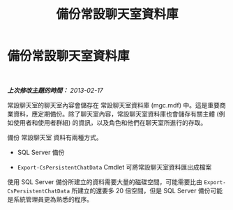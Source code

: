 ﻿---
title: 備份常設聊天室資料庫
TOCTitle: 備份常設聊天室資料庫
ms:assetid: b99ebdc0-a025-44d7-9d74-37a7365f330d
ms:mtpsurl: https://technet.microsoft.com/zh-tw/library/JJ945646(v=OCS.15)
ms:contentKeyID: 52056210
ms.date: 08/10/2015
mtps_version: v=OCS.15
ms.translationtype: HT
---

# 備份常設聊天室資料庫

 

_**上次修改主題的時間：** 2013-02-17_

常設聊天室的聊天室內容會儲存在 常設聊天室資料庫 (mgc.mdf) 中。這是重要商業資料，應定期備份。除了聊天室內容，常設聊天室資料庫也會儲存有關主體 (例如使用者和使用者群組) 的資訊，以及角色和他們在聊天室所進行的存取。

備份 常設聊天室 資料有兩種方式。

  - SQL Server 備份

  - `Export-CsPersistentChatData` Cmdlet 可將常設聊天室資料匯出成檔案

使用 SQL Server 備份所建立的資料需要大量的磁碟空間，可能需要比由 `Export-CsPersistentChatData` 所建立的還要多 20 倍空間，但是 SQL Server 備份可能是系統管理員更為熟悉的程序。

